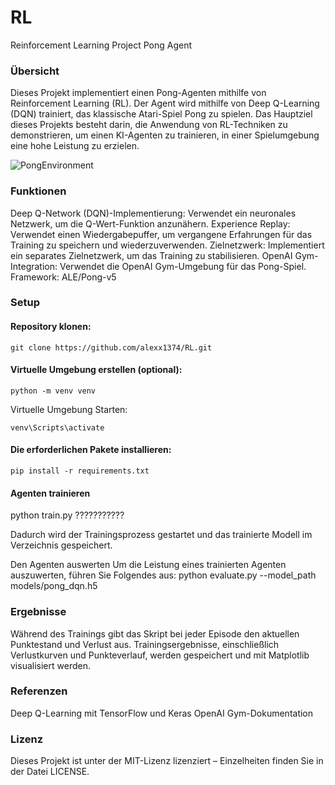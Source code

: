 # RL
Reinforcement Learning Project
Pong Agent
### Übersicht
Dieses Projekt implementiert einen Pong-Agenten mithilfe von Reinforcement Learning (RL). Der Agent wird mithilfe von Deep Q-Learning (DQN) trainiert, das klassische Atari-Spiel Pong zu spielen. Das Hauptziel dieses Projekts besteht darin, die Anwendung von RL-Techniken zu demonstrieren, um einen KI-Agenten zu trainieren, in einer Spielumgebung eine hohe Leistung zu erzielen.

![PongEnvironment](https://github.com/alexx1374/RL/assets/104265677/cd0cdf2b-7aa1-4fc3-b0f3-3b3515cc803c)



### Funktionen
Deep Q-Network (DQN)-Implementierung: Verwendet ein neuronales Netzwerk, um die Q-Wert-Funktion anzunähern.
Experience Replay: Verwendet einen Wiedergabepuffer, um vergangene Erfahrungen für das Training zu speichern und wiederzuverwenden.
Zielnetzwerk: Implementiert ein separates Zielnetzwerk, um das Training zu stabilisieren.
OpenAI Gym-Integration: Verwendet die OpenAI Gym-Umgebung für das Pong-Spiel.
Framework: ALE/Pong-v5

### Setup
#### Repository klonen:
```shell
git clone https://github.com/alexx1374/RL.git
```
#### Virtuelle Umgebung erstellen (optional): 
```shell
python -m venv venv
```
Virtuelle Umgebung Starten:
```shell
venv\Scripts\activate
```
#### Die erforderlichen Pakete installieren:
```shell
pip install -r requirements.txt
```
#### Agenten trainieren

python train.py ???????????

Dadurch wird der Trainingsprozess gestartet und das trainierte Modell im Verzeichnis gespeichert.

Den Agenten auswerten
Um die Leistung eines trainierten Agenten auszuwerten, führen Sie Folgendes aus:
python evaluate.py --model_path models/pong_dqn.h5


### Ergebnisse
Während des Trainings gibt das Skript bei jeder Episode den aktuellen Punktestand und Verlust aus. Trainingsergebnisse, einschließlich Verlustkurven und Punkteverlauf, werden gespeichert und mit Matplotlib visualisiert werden.

### Referenzen
Deep Q-Learning mit TensorFlow und Keras
OpenAI Gym-Dokumentation

### Lizenz
Dieses Projekt ist unter der MIT-Lizenz lizenziert – Einzelheiten finden Sie in der Datei LICENSE.
